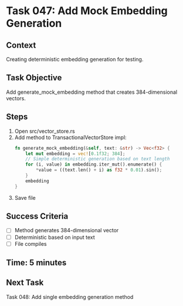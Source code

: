 # Task 047: Add Mock Embedding Generation

## Context
Creating deterministic embedding generation for testing.

## Task Objective
Add generate_mock_embedding method that creates 384-dimensional vectors.

## Steps
1. Open src/vector_store.rs
2. Add method to TransactionalVectorStore impl:
   ```rust
   fn generate_mock_embedding(&self, text: &str) -> Vec<f32> {
       let mut embedding = vec![0.1f32; 384];
       // Simple deterministic generation based on text length
       for (i, value) in embedding.iter_mut().enumerate() {
           *value = ((text.len() + i) as f32 * 0.01).sin();
       }
       embedding
   }
   ```
3. Save file

## Success Criteria
- [ ] Method generates 384-dimensional vector
- [ ] Deterministic based on input text
- [ ] File compiles

## Time: 5 minutes

## Next Task
Task 048: Add single embedding generation method